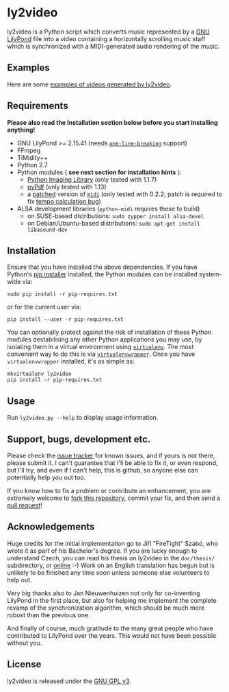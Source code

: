 # ly2video

ly2video is a Python script which converts music represented by a [GNU
LilyPond](http://lilypond.org) file into a video containing a
horizontally scrolling music staff which is synchronized with a
MIDI-generated audio rendering of the music.

## Examples

Here are some [examples of videos generated by ly2video](http://www.youtube.com/playlist?list=PLfRwjd606WZlxRU_kaUPagX3-Uv-SYRMH).

## Requirements

**Please also read the Installation section below before you start installing anything!**

* GNU LilyPond >= 2.15.41 (needs [`one-line-breaking`](http://www.lilypond.org/doc/v2.17/Documentation/notation/one_002dline-page-breaking) support)
* FFmpeg
* TiMidity++
* Python 2.7
* Python modules ( **see next section for installation hints** ):
    * [Python Imaging Library](http://www.pythonware.com/products/pil/) (only tested with 1.1.7)
    * [pyPdf](http://pypi.python.org/pypi/pyPdf) (only tested with 1.13)
    * a [patched](https://github.com/aspiers/python-midi) version of [`midi`](https://github.com/vishnubob/python-midi) (only tested with 0.2.2; patch is required to fix [tempo calculation bug](https://github.com/vishnubob/python-midi/pull/6))
* ALSA development libraries (`python-midi` requires these to build)
    * on SUSE-based distributions: `sudo zypper install alsa-devel`
    * on Debian/Ubuntu-based distributions: `sudo apt-get install libasound-dev`

## Installation

Ensure that you have installed the above dependencies.  If you have
Python's [pip installer](http://www.pip-installer.org) installed, the
Python modules can be installed system-wide via:

    sudo pip install -r pip-requires.txt

or for the current user via:

    pip install --user -r pip-requires.txt

You can optionally protect against the risk of installation of these
Python modules destabilising any other Python applications you may
use, by isolating them in a virtual environment using
[`virtualenv`](http://www.virtualenv.org/en/latest/).  The most
convenient way to do this is via
[`virtualenvwrapper`](http://virtualenvwrapper.readthedocs.org/en/latest/).
Once you have `virtualenvwrapper` installed, it's as simple as:

    mkvirtualenv ly2video
    pip install -r pip-requires.txt

## Usage

Run `ly2video.py --help` to display usage information.

## Support, bugs, development etc.

Please check the [issue tracker](https://github.com/aspiers/ly2video/issues)
for known issues, and if yours is not there, please submit it.
I can't guarantee that I'll be able to fix it, or even respond,
but I'll try, and even if I can't help, this is github, so anyone else
can potentially help you out too.

If you know how to fix a problem or contribute an enhancement, you are
extremely welcome to [fork this repository](https://github.com/aspiers/ly2video/fork_select),
commit your fix, and then send a [pull request](https://help.github.com/articles/using-pull-requests)!

## Acknowledgements

Huge credits for the initial implementation go to Jiří "FireTight"
Szabó, who wrote it as part of his Bachelor's degree.  If you are
lucky enough to understand Czech, you can read his thesis on ly2video
in the `doc/thesis/` subdirectory, or
[online](http://is.muni.cz/th/359741/fi_b/text_prace.pdf) :-) Work on
an English translation has begun but is unlikely to be finished any
time soon unless someone else volunteers to help out.

Very big thanks also to Jan Nieuwenhuizen not only for co-inventing
LilyPond in the first place, but also for helping me implement the
complete revamp of the synchronization algorithm, which should be
much more robust than the previous one.

And finally of course, much gratitude to the many great people who
have contributed to LilyPond over the years.  This would not have
been possible without you.

## License

ly2video is released under the [GNU GPL v3](http://www.gnu.org/licenses/gpl.html).
